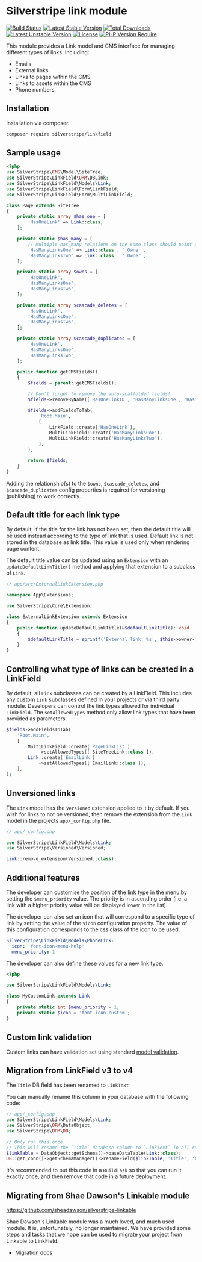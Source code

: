 # Silverstripe link module

[![Build Status](https://github.com/silverstripe/silverstripe-linkfield/actions/workflows/ci.yml/badge.svg)](https://github.com/silverstripe/silverstripe-linkfield/actions/workflows/ci.yml)
[![Latest Stable Version](http://poser.pugx.org/silverstripe/linkfield/v)](https://packagist.org/packages/silverstripe/linkfield)
[![Total Downloads](http://poser.pugx.org/silverstripe/linkfield/downloads)](https://packagist.org/packages/silverstripe/linkfield)
[![Latest Unstable Version](http://poser.pugx.org/silverstripe/linkfield/v/unstable)](https://packagist.org/packages/silverstripe/linkfield)
[![License](http://poser.pugx.org/silverstripe/linkfield/license)](https://packagist.org/packages/silverstripe/linkfield)
[![PHP Version Require](http://poser.pugx.org/silverstripe/linkfield/require/php)](https://packagist.org/packages/silverstripe/linkfield)

This module provides a Link model and CMS interface for managing different types of links. Including:

* Emails
* External links
* Links to pages within the CMS
* Links to assets within the CMS
* Phone numbers

## Installation

Installation via composer.

```sh
composer require silverstripe/linkfield
```

## Sample usage

```php
<?php
use SilverStripe\CMS\Model\SiteTree;
use SilverStripe\LinkField\ORM\DBLink;
use SilverStripe\LinkField\Models\Link;
use SilverStripe\LinkField\Form\LinkField;
use SilverStripe\LinkField\Form\MultiLinkField;

class Page extends SiteTree
{
    private static array $has_one = [
        'HasOneLink' => Link::class,
    ];

    private static $has_many = [
        // Multiple has_many relations on the same class should point at the same has_one on Link.
        'HasManyLinksOne' => Link::class . '.Owner',
        'HasManyLinksTwo' => Link::class . '.Owner',
    ];

    private static array $owns = [
        'HasOneLink',
        'HasManyLinksOne',
        'HasManyLinksTwo',
    ];

    private static array $cascade_deletes = [
        'HasOneLink',
        'HasManyLinksOne',
        'HasManyLinksTwo',
    ];

    private static array $cascade_duplicates = [
        'HasOneLink',
        'HasManyLinksOne',
        'HasManyLinksTwo',
    ];

    public function getCMSFields()
    {
        $fields = parent::getCMSFields();

        // Don't forget to remove the auto-scaffolded fields!
        $fields->removeByName(['HasOneLinkID', 'HasManyLinksOne', 'HasManyLinksTwo']);

        $fields->addFieldsToTab(
            'Root.Main',
            [
                LinkField::create('HasOneLink'),
                MultiLinkField::create('HasManyLinksOne'),
                MultiLinkField::create('HasManyLinksTwo'),
            ],
        );

        return $fields;
    }
}
```

Adding the relationship(s) to the `$owns`, `$cascade_deletes`, and `$cascade_duplicates` config properties is required for versioning (publishing) to work correctly.

## Default title for each link type

By default, if the title for the link has not been set, then the default title will be used instead according to the type of link that is used. Default link is not stored in the database as link title. This value is used only when rendering page content.

The default title value can be updated using an `Extension` with an `updateDefaultLinkTitle()` method and applying that extension to a subclass of `Link`.

```php
// app/src/ExternalLinkExtension.php

namespace App\Extensions;

use SilverStripe\Core\Extension;

class ExternalLinkExtension extends Extension
{
    public function updateDefaultLinkTitle(&$defaultLinkTitle): void
    {
        $defaultLinkTitle = sprintf('External link: %s', $this->owner->ExternalUrl);
    }
}
```

## Controlling what type of links can be created in a LinkField

By default, all `Link` subclasses can be created by a LinkField. This includes any custom `Link` subclasses defined in your projects or via third party module.
Developers can control the link types allowed for individual `LinkField`. The `setAllowedTypes` method only allow link types that have been provided as parameters.

```php
$fields->addFieldsToTab(
    'Root.Main',
    [
        MultiLinkField::create('PageLinkList')
            ->setAllowedTypes([ SiteTreeLink::class ]),
        Link::create('EmailLink')
            ->setAllowedTypes([ EmailLink::class ]),
    ],
);
```

## Unversioned links

The `Link` model has the `Versioned` extension applied to it by default. If you wish for links to not be versioned, then remove the extension from the `Link` model in the projects `app/_config.php` file.

```php
// app/_config.php

use SilverStripe\LinkField\Models\Link;
use SilverStripe\Versioned\Versioned;

Link::remove_extension(Versioned::class);
```

## Additional features

The developer can customise the position of the link type in the menu by setting the `$menu_priority` value. The priority is in ascending order (i.e. a link with a higher priority value will be displayed lower in the list).

The developer can also set an icon that will correspond to a specific type of link by setting the value of the `$icon` configuration property. The value of this configuration corresponds to the css class of the icon to be used.

```yml
SilverStripe\LinkField\Models\PhoneLink:
  icon: 'font-icon-menu-help'
  menu_priority: 1
```

The developer can also define these values for a new link type.

```php
<?php

use SilverStripe\LinkField\Models\Link;

class MyCustomLink extends Link
{
    private static int $menu_priority = 1;
    private static $icon = 'font-icon-custom';
}
```

## Custom link validation

Custom links can have validation set using standard [model validation](https://docs.silverstripe.org/en/5/developer_guides/forms/validation/#model-validation).

## Migration from LinkField v3 to v4

The `Title` DB field has been renamed to `LinkText`

You can manually rename this column in your database with the following code:

```php
// app/_config.php
use SilverStripe\LinkField\Models\Link;
use SilverStripe\ORM\DataObject;
use SilverStripe\ORM\DB;

// Only run this once
// This will rename the `Title` database column to `LinkText` in all relevant tables
$linkTable = DataObject::getSchema()->baseDataTable(Link::class);
DB::get_conn()->getSchemaManager()->renameField($linkTable, 'Title', 'LinkText');
```

It's recommended to put this code in a `BuildTask` so that you can run it exactly once, and then remove that code in a future deployment.

## Migrating from Shae Dawson's Linkable module

https://github.com/sheadawson/silverstripe-linkable

Shae Dawson's Linkable module was a much loved, and much used module. It is, unfortunately, no longer maintained. We
have provided some steps and tasks that we hope can be used to migrate your project from Linkable to LinkField.

* [Migration docs](docs/en/linkable-migration.md)
